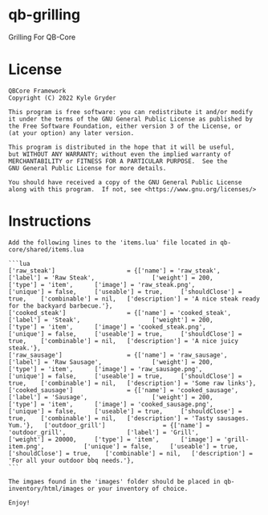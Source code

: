 # qb-grilling
Grilling For QB-Core

# License

    QBCore Framework
    Copyright (C) 2022 Kyle Gryder

    This program is free software: you can redistribute it and/or modify
    it under the terms of the GNU General Public License as published by
    the Free Software Foundation, either version 3 of the License, or
    (at your option) any later version.

    This program is distributed in the hope that it will be useful,
    but WITHOUT ANY WARRANTY; without even the implied warranty of
    MERCHANTABILITY or FITNESS FOR A PARTICULAR PURPOSE.  See the
    GNU General Public License for more details.

    You should have received a copy of the GNU General Public License
    along with this program.  If not, see <https://www.gnu.org/licenses/>

# Instructions

    Add the following lines to the 'items.lua' file located in qb-core/shared/items.lua

    ```lua
    ['raw_steak'] 				 	 = {['name'] = 'raw_steak', 			  	  	['label'] = 'Raw Steak', 				['weight'] = 200, 		['type'] = 'item', 		['image'] = 'raw_steak.png', 			['unique'] = false, 	['useable'] = true, 	['shouldClose'] = true,	   ['combinable'] = nil,   ['description'] = 'A nice steak ready for the backyard barbecue.'},
	['cooked_steak'] 				 = {['name'] = 'cooked_steak', 			  	  	['label'] = 'Steak', 					['weight'] = 200, 		['type'] = 'item', 		['image'] = 'cooked_steak.png', 		['unique'] = false, 	['useable'] = true, 	['shouldClose'] = true,	   ['combinable'] = nil,   ['description'] = 'A nice juicy steak.'},
	['raw_sausage'] 				 = {['name'] = 'raw_sausage', 			  	  	['label'] = 'Raw Sausage', 				['weight'] = 200, 		['type'] = 'item', 		['image'] = 'raw_sausage.png', 			['unique'] = false, 	['useable'] = true, 	['shouldClose'] = true,	   ['combinable'] = nil,   ['description'] = 'Some raw links'},
	['cooked_sausage'] 			 	 = {['name'] = 'cooked_sausage', 			  	['label'] = 'Sausage', 					['weight'] = 200, 		['type'] = 'item', 		['image'] = 'cooked_sausage.png', 		['unique'] = false, 	['useable'] = true, 	['shouldClose'] = true,	   ['combinable'] = nil,   ['description'] = 'Tasty sausages. Yum.'},	['outdoor_grill'] 			 	 = {['name'] = 'outdoor_grill', 				['label'] = 'Grill', 					['weight'] = 20000, 	['type'] = 'item', 		['image'] = 'grill-item.png', 			['unique'] = false, 	['useable'] = true, 	['shouldClose'] = true,	   ['combinable'] = nil,   ['description'] = 'For all your outdoor bbq needs.'},
    ```

    The imgaes found in the 'images' folder should be placed in qb-inventory/html/images or your inventory of choice.

    Enjoy!
